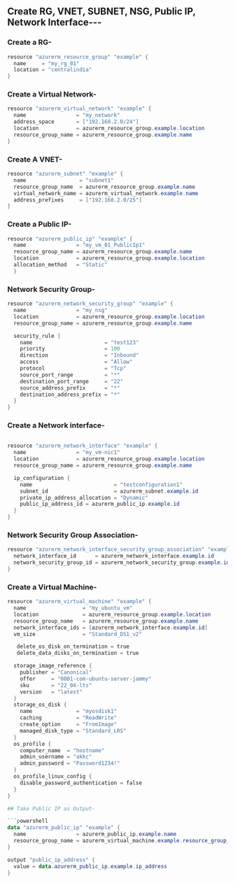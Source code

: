 ## Create RG, VNET, SUBNET, NSG, Public IP, Network Interface---
### Create a RG-
```powershell
resource "azurerm_resource_group" "example" {
  name     = "my_rg_01"
  location = "centralindia"
}
```
### Create a Virtual Network-
```powershell
resource "azurerm_virtual_network" "example" {
  name                = "my_network"
  address_space       = ["192.168.2.0/24"]
  location            = azurerm_resource_group.example.location
  resource_group_name = azurerm_resource_group.example.name
}
```
### Create A VNET-
```powershell
resource "azurerm_subnet" "example" {
  name                 = "subnet1"
  resource_group_name  = azurerm_resource_group.example.name
  virtual_network_name = azurerm_virtual_network.example.name
  address_prefixes     = ["192.168.2.0/25"]
}
```
### Create a Public IP-
```powershell
resource "azurerm_public_ip" "example" {
  name                = "my_vm_01_PublicIp1"
  resource_group_name = azurerm_resource_group.example.name
  location            = azurerm_resource_group.example.location
  allocation_method   = "Static"
  }
```
### Network Security Group-
```powershell
resource "azurerm_network_security_group" "example" {
  name                = "my_nsg"
  location            = azurerm_resource_group.example.location
  resource_group_name = azurerm_resource_group.example.name

  security_rule {
    name                       = "test123"
    priority                   = 100
    direction                  = "Inbound"
    access                     = "Allow"
    protocol                   = "Tcp"
    source_port_range          = "*"
    destination_port_range     = "22"
    source_address_prefix      = "*"
    destination_address_prefix = "*"
  }
}
```
### Create a Network interface-
```powershell

resource "azurerm_network_interface" "example" {
  name                = "my_vm-nic1"
  location            = azurerm_resource_group.example.location
  resource_group_name = azurerm_resource_group.example.name

  ip_configuration {
    name                          = "testconfiguration1"
    subnet_id                     = azurerm_subnet.example.id
    private_ip_address_allocation = "Dynamic"
    public_ip_address_id = azurerm_public_ip.example.id
  }
}
```

### Network Security Group Association-
```powershell
resource "azurerm_network_interface_security_group_association" "example" {
  network_interface_id      = azurerm_network_interface.example.id
  network_security_group_id = azurerm_network_security_group.example.id
}
```
### Create a Virtual Machine-
```powershell
resource "azurerm_virtual_machine" "example" {
  name                  = "my_ubuntu_vm"
  location              = azurerm_resource_group.example.location
  resource_group_name   = azurerm_resource_group.example.name
  network_interface_ids = [azurerm_network_interface.example.id]
  vm_size               = "Standard_DS1_v2"

   delete_os_disk_on_termination = true
   delete_data_disks_on_termination = true

  storage_image_reference {
    publisher = "Canonical"
    offer     = "0001-com-ubuntu-server-jammy"
    sku       = "22_04-lts"
    version   = "latest"
  }
  storage_os_disk {
    name              = "myosdisk1"
    caching           = "ReadWrite"
    create_option     = "FromImage"
    managed_disk_type = "Standard_LRS"
  }
  os_profile {
    computer_name  = "hostname"
    admin_username = "akkc"
    admin_password = "Password1234!"
  }
  os_profile_linux_config {
    disable_password_authentication = false
  }
}

## Take Public IP as Output-

```powershell
data "azurerm_public_ip" "example" {
  name                = azurerm_public_ip.example.name
  resource_group_name = azurerm_virtual_machine.example.resource_group_name
}

output "public_ip_address" {
  value = data.azurerm_public_ip.example.ip_address
}

```

